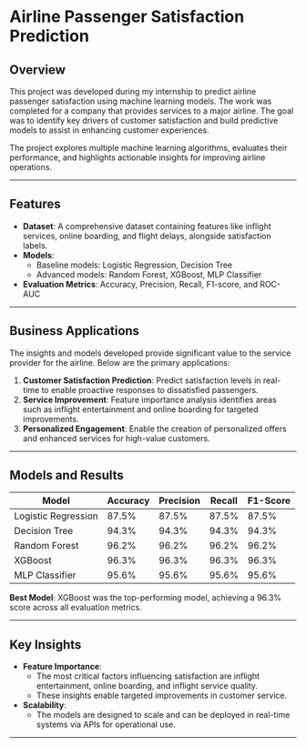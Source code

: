 # Airline Passenger Satisfaction Prediction

## Overview
This project was developed during my internship to predict airline passenger satisfaction using machine learning models. The work was completed for a company that provides services to a major airline. The goal was to identify key drivers of customer satisfaction and build predictive models to assist in enhancing customer experiences.

The project explores multiple machine learning algorithms, evaluates their performance, and highlights actionable insights for improving airline operations.

---

## Features
- **Dataset**: A comprehensive dataset containing features like inflight services, online boarding, and flight delays, alongside satisfaction labels.
- **Models**:
  - Baseline models: Logistic Regression, Decision Tree
  - Advanced models: Random Forest, XGBoost, MLP Classifier
- **Evaluation Metrics**: Accuracy, Precision, Recall, F1-score, and ROC-AUC

---

## Business Applications
The insights and models developed provide significant value to the service provider for the airline. Below are the primary applications:
1. **Customer Satisfaction Prediction**: Predict satisfaction levels in real-time to enable proactive responses to dissatisfied passengers.
2. **Service Improvement**: Feature importance analysis identifies areas such as inflight entertainment and online boarding for targeted improvements.
3. **Personalized Engagement**: Enable the creation of personalized offers and enhanced services for high-value customers.

---

## Models and Results
| Model                | Accuracy | Precision | Recall | F1-Score |
|----------------------|----------|-----------|--------|----------|
| Logistic Regression  | 87.5%    | 87.5%     | 87.5%  | 87.5%    |
| Decision Tree        | 94.3%    | 94.3%     | 94.3%  | 94.3%    |
| Random Forest        | 96.2%    | 96.2%     | 96.2%  | 96.2%    |
| XGBoost              | 96.3%    | 96.3%     | 96.3%  | 96.3%    |
| MLP Classifier       | 95.6%    | 95.6%     | 95.6%  | 95.6%    |

**Best Model**: XGBoost was the top-performing model, achieving a 96.3% score across all evaluation metrics.

---

## Key Insights
- **Feature Importance**:
  - The most critical factors influencing satisfaction are inflight entertainment, online boarding, and inflight service quality.
  - These insights enable targeted improvements in customer service.
- **Scalability**:
  - The models are designed to scale and can be deployed in real-time systems via APIs for operational use.

---
